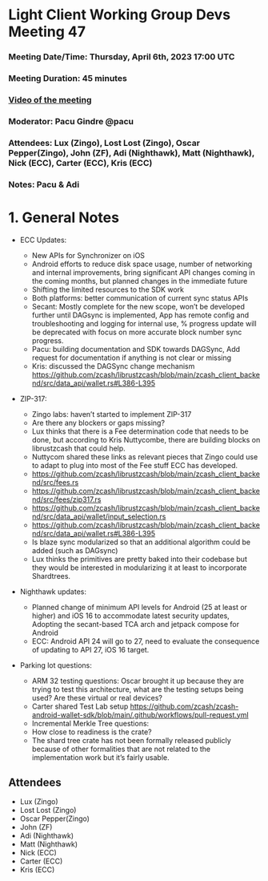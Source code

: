 # Light Client Working Group Devs Meeting 47
### Meeting Date/Time: Thursday, April 6th, 2023 17:00 UTC
### Meeting Duration: 45 minutes
### [Video of the meeting](not-recorded)
### Moderator: Pacu Gindre @pacu
### Attendees: Lux (Zingo), Lost Lost (Zingo), Oscar Pepper(Zingo), John (ZF), Adi (Nighthawk), Matt (Nighthawk), Nick (ECC), Carter (ECC), Kris (ECC)
### Notes: Pacu & Adi

# 1. General Notes
* ECC Updates:
  - New APIs for Synchronizer on iOS
  - Android efforts to reduce disk space usage, number of networking and internal improvements, bring significant API changes coming in the coming months, but planned changes in the immediate future
  - Shifting the limited resources to the SDK work
  - Both platforms: better communication of current sync status APIs
  - Secant: Mostly complete for the new scope, won’t be developed further until DAGsync is implemented, App has remote config and troubleshooting and logging for internal use, % progress update will be deprecated with focus on more accurate block number sync progress.
  - Pacu: building documentation and SDK towards DAGSync, Add request for documentation if anything is not clear or missing
  - Kris: discussed the DAGSync change mechanism https://github.com/zcash/librustzcash/blob/main/zcash_client_backend/src/data_api/wallet.rs#L386-L395

* ZIP-317:
  - Zingo labs: haven’t started to implement ZIP-317
  - Are there any blockers or gaps missing?
  - Lux thinks that there is a Fee determination code that needs to be done, but according to Kris Nuttycombe, there are building blocks on librustzcash that could help.
  - Nuttycom shared these links as relevant pieces that Zingo could use to adapt to plug into most of the Fee stuff ECC has developed.
  - https://github.com/zcash/librustzcash/blob/main/zcash_client_backend/src/fees.rs
  - https://github.com/zcash/librustzcash/blob/main/zcash_client_backend/src/fees/zip317.rs
  - https://github.com/zcash/librustzcash/blob/main/zcash_client_backend/src/data_api/wallet/input_selection.rs
  - https://github.com/zcash/librustzcash/blob/main/zcash_client_backend/src/data_api/wallet.rs#L386-L395
  - Is blaze sync modularized so that an additional algorithm could be added (such as DAGsync)
  - Lux thinks the primitives are pretty baked into their codebase but they would be interested in modularizing it at least to incorporate Shardtrees.

* Nighthawk updates:
  - Planned change of minimum API levels for Android (25 at least or higher) and iOS 16 to accommodate latest security updates, Adopting the secant-based TCA arch and jetpack compose for Android
  - ECC: Android API 24 will go to 27, need to evaluate the consequence of updating to API 27, iOS 16 target.

* Parking lot questions:
  - ARM 32 testing questions: Oscar brought it up because they are trying to test this architecture, what are the testing setups being used? Are these virtual or real devices?
  - Carter shared Test Lab setup https://github.com/zcash/zcash-android-wallet-sdk/blob/main/.github/workflows/pull-request.yml
  - Incremental Merkle Tree questions:
  - How close to readiness is the crate?
  - The shard tree crate has not been formally released publicly because of other formalities that are not related to the implementation work but it’s fairly usable.

## Attendees
* Lux (Zingo)
* Lost Lost (Zingo)
* Oscar Pepper(Zingo)
* John (ZF)
* Adi (Nighthawk)
* Matt (Nighthawk)
* Nick (ECC)
* Carter (ECC)
* Kris (ECC)
